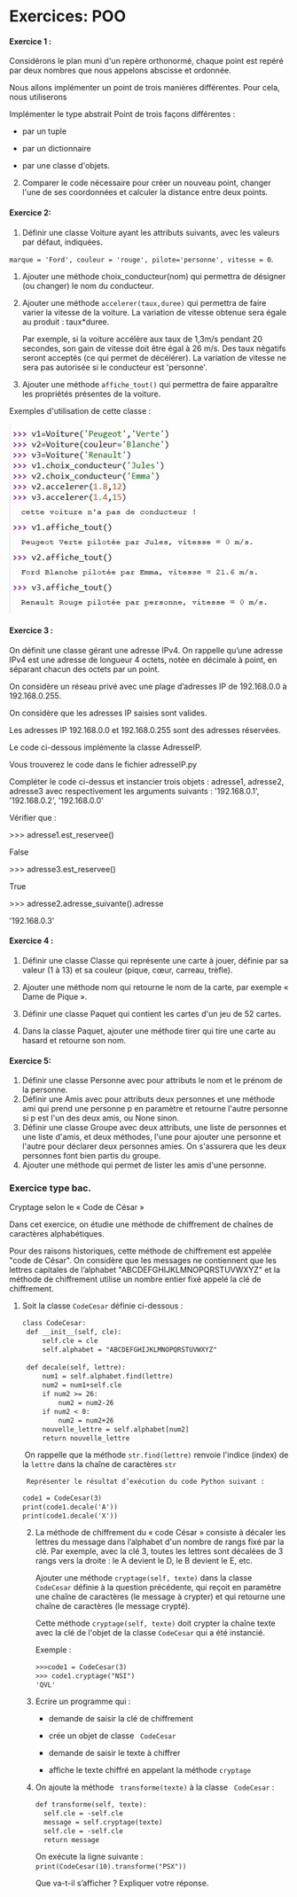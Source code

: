 # Exercices: POO

####  Exercice 1 : 

Considérons le plan muni d'un repère orthonormé, chaque point est repéré par deux nombres que nous appelons abscisse et ordonnée. 

Nous allons implémenter un point de trois manières différentes. Pour cela, nous utiliserons 

Implémenter le type abstrait Point de trois façons différentes :

- par un tuple

- par un dictionnaire

- par une classe d'objets.  

2. Comparer le code nécessaire pour créer un nouveau point, changer l'une de ses coordonnées et calculer la distance entre deux points.



#### Exercice 2: 

1. Définir une classe Voiture ayant les attributs suivants, avec les valeurs par défaut, indiquées.

`marque = 'Ford', couleur = 'rouge', pilote='personne', vitesse = 0`. 

1. Ajouter une méthode choix_conducteur(nom) qui permettra de désigner (ou changer) le nom du conducteur.

2. Ajouter une méthode `accelerer(taux,duree)` qui permettra de faire varier la vitesse de la voiture. La variation de vitesse obtenue sera égale au produit : taux*duree.  

   Par exemple, si la voiture accélère aux taux de 1,3m/s pendant 20 secondes, son gain de vitesse doit être égal à 26 m/s. Des taux négatifs seront acceptés (ce qui permet de décélérer). La variation de vitesse ne sera pas autorisée si le conducteur est 'personne'.  

3. Ajouter une méthode `affiche_tout()` qui permettra de faire apparaître les propriétés présentes de la voiture.  



Exemples d'utilisation de cette classe :

![](/POO/img/utilisationvoiture.jpg)



#### Exercice 3 : 

On définit une classe gérant une adresse IPv4. On rappelle qu’une adresse IPv4 est une adresse de longueur 4 octets, notée en décimale à point, en séparant chacun des octets par un point. 

On considère un réseau privé avec une plage d’adresses IP de 192.168.0.0 à 192.168.0.255. 

On considère que les adresses IP saisies sont valides. 

Les adresses IP 192.168.0.0 et 192.168.0.255 sont des adresses réservées. 

Le code ci-dessous implémente la classe AdresseIP. 



Vous trouverez le code dans le fichier adresseIP.py

Compléter le code ci-dessus et instancier trois objets : adresse1, adresse2, adresse3 avec respectivement les arguments suivants : '192.168.0.1', '192.168.0.2', '192.168.0.0' 



Vérifier que : 

\>>> adresse1.est_reservee() 

False 

\>>> adresse3.est_reservee() 

True

 \>>> adresse2.adresse_suivante().adresse 

'192.168.0.3'



#### Exercice 4 : 

1. Définir une classe Classe qui représente une carte à jouer, définie par sa valeur (1 à 13) et sa couleur (pique, cœur, carreau, trèfle).  

2.  Ajouter une méthode nom qui retourne le nom de la carte, par exemple « Dame de Pique ».  

3.  Définir une classe Paquet qui contient les cartes d'un jeu de 52 cartes.

4.  Dans la classe Paquet, ajouter une méthode tirer qui tire une carte au hasard et retourne son nom.  

   

#### Exercice 5: 

1. Définir une classe Personne avec pour attributs le nom et le prénom de la personne.  
2. Définir une Amis avec pour attributs deux personnes et une méthode ami qui prend une personne p en paramètre et retourne l'autre personne si p est l'un des deux amis, ou None sinon.  
3. Définir une classe Groupe avec deux attributs, une liste de personnes et une liste d'amis, et deux méthodes, l'une pour ajouter une personne et l'autre pour déclarer deux personnes amies. On s'assurera que les deux personnes font bien partis du groupe.
4. Ajouter une méthode qui permet de lister les amis d'une personne.  





### Exercice type bac.

Cryptage selon le « Code de César »  

Dans cet exercice, on étudie une méthode de chiffrement de chaînes de caractères  alphabétiques. 

Pour des raisons historiques, cette méthode de chiffrement est appelée  "code de César". On considère que les messages ne contiennent que les lettres  capitales de l’alphabet "ABCDEFGHIJKLMNOPQRSTUVWXYZ" et la méthode de  chiffrement utilise un nombre entier fixé appelé la clé de chiffrement.  

1. Soit la classe `CodeCesar` définie ci-dessous :  

   ```
   class CodeCesar:  
   	def __init__(self, cle):  
   		self.cle = cle  
   		self.alphabet = "ABCDEFGHIJKLMNOPQRSTUVWXYZ"  
   		
   	def decale(self, lettre):  
   		num1 = self.alphabet.find(lettre)  
   		num2 = num1+self.cle  
   		if num2 >= 26:  
   			num2 = num2-26  
   		if num2 < 0:  
   			num2 = num2+26  
   		nouvelle_lettre = self.alphabet[num2]  
   		return nouvelle_lettre   
   ```

   

   ​	On rappelle que la méthode `str.find(lettre)` renvoie l'indice (index) de la  `lettre` 		dans la chaîne de caractères `str`

    	Représenter le résultat d’exécution du code Python suivant : 

   ```
   code1 = CodeCesar(3)  
   print(code1.decale('A'))  
   print(code1.decale('X'))  
   ```

    

   2. La méthode de chiffrement du « code César » consiste à décaler les lettres du  message dans l’alphabet d'un nombre de rangs fixé par la clé. Par exemple,  avec la clé 3, toutes les lettres sont décalées de 3 rangs vers la droite : le A  devient le D, le B devient le E, etc.   

       Ajouter une méthode `cryptage(self, texte)` dans la classe` CodeCesar` définie  à la question précédente, qui reçoit en paramètre une chaîne de caractères (le  message à crypter) et qui retourne une chaîne de caractères (le message  crypté).  

      Cette méthode `cryptage(self, texte)` doit crypter la chaîne texte avec la clé  de l'objet de la classe `CodeCesar` qui a été instancié. 

      Exemple :

      ```
      >>>code1 = CodeCesar(3)  
      >>> code1.cryptage("NSI")  
      'QVL'  
      ```

      

   3. Ecrire un programme qui : 

      - demande de saisir la clé de chiffrement

      - crée un objet de classe ` CodeCesar` 

      -  demande de saisir le texte à chiffrer  

      -  affiche le texte chiffré en appelant la méthode `cryptage`

        

   4. On ajoute la méthode ` transforme(texte)` à la classe ` CodeCesar` :  

      ```
      def transforme(self, texte):  
      	self.cle = -self.cle  
      	message = self.cryptage(texte)  
      	self.cle = -self.cle  
      	return message
      ```

      On exécute la ligne suivante : `print(CodeCesar(10).transforme("PSX"))`

       Que va-t-il s’afficher ? Expliquer votre réponse.
